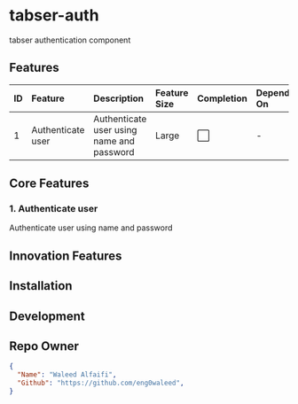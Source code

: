 # tabser-auth
tabser authentication component

## Features
|ID  |Feature    |Description|Feature Size|Completion|Depend On|Core Feature
|:---|:---       |:---       |:---       |:---|:---|:---|
|1|Authenticate user| Authenticate user using name and password|Large|:white_large_square:|-|-|

## Core Features
### 1. Authenticate user
Authenticate user using name and password

## Innovation Features

## Installation

## Development

## Repo Owner
```JSON
{
  "Name": "Waleed Alfaifi",
  "Github": "https://github.com/eng0waleed",
}
```
